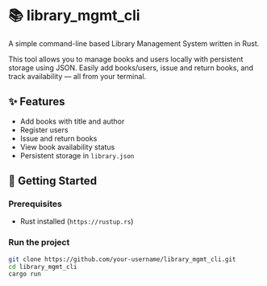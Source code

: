 # 📚 library_mgmt_cli

A simple command-line based Library Management System written in Rust.

This tool allows you to manage books and users locally with persistent storage using JSON. Easily add books/users, issue and return books, and track availability — all from your terminal.

## ✨ Features

- Add books with title and author
- Register users
- Issue and return books
- View book availability status
- Persistent storage in `library.json`

## 🚀 Getting Started

### Prerequisites

- Rust installed (`https://rustup.rs`)

### Run the project

```bash
git clone https://github.com/your-username/library_mgmt_cli.git
cd library_mgmt_cli
cargo run
